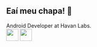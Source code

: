 ## Eaí meu chapa! 👋

Android Developer at Havan Labs.
<br>
<img src="https://cdn.jsdelivr.net/gh/devicons/devicon@latest/icons/kotlin/kotlin-original.svg" width="32" height="32"/>
<img src="https://cdn.jsdelivr.net/gh/devicons/devicon@latest/icons/jetpackcompose/jetpackcompose-original.svg"  width="32" height="32"/>
